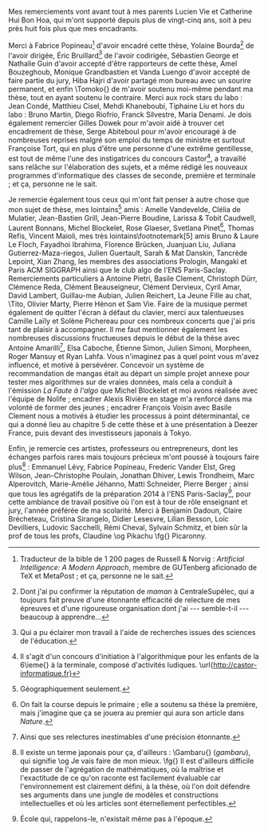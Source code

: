 Mes remerciements vont avant tout à mes parents Lucien Vie et Catherine Hui Bon Hoa, qui m'ont supporté depuis plus de vingt-cinq ans, soit à peu près huit fois plus que mes encadrants.

Merci à Fabrice Popineau[^6] d'avoir encadré cette thèse, Yolaine Bourda[^7] de l'avoir dirigée, Éric Bruillard[^8] de l'avoir codirigée, Sébastien George et Nathalie Guin d'avoir accepté d'être rapporteurs de cette thèse, Amel Bouzeghoub, Monique Grandbastien et Vanda Luengo d'avoir accepté de faire partie du jury, Hiba Hajri d'avoir partagé mon bureau avec un sourire permanent, et enfin \Tomoko{} de m'avoir soutenu moi-même pendant ma thèse, tout en ayant soutenu le contraire. Merci aux rock stars du labo : Jean Condé, Matthieu Cisel, Mehdi Khaneboubi, Tiphaine Liu et hors du labo : Bruno Martin, Diego Riofrío, Franck Silvestre, Maria Denami. Je dois également remercier Gilles Dowek pour m'avoir aidé à trouver cet encadrement de thèse, Serge Abiteboul pour m'avoir encouragé à de nombreuses reprises malgré son emploi du temps de ministre et surtout Françoise Tort, qui en plus d'être une personne d'une extrême gentillesse, est tout de même l'une des instigatrices du concours Castor[^1], a travaillé sans relâche sur l'élaboration des sujets, et a même rédigé les nouveaux programmes d'informatique des classes de seconde, première et terminale ; et ça, personne ne le sait.

 [^1]: Il s'agit d'un concours d'initiation à l'algorithmique pour les enfants de la 6\ieme{} à la terminale, composé d'activités ludiques. \url{http://castor-informatique.fr}

Je remercie également tous ceux qui m'ont fait penser à autre chose que mon sujet de thèse, mes lointains[^2] amis : Amelle Vandevelde, Clélia de Mulatier, Jean-Bastien Grill, Jean-Pierre Boudine, Larissa & Tobit Caudwell, Laurent Bonnans, Michel Blockelet, Rose Glaeser, Svetlana Pinet[^3], Thomas Refis, Vincent Maioli, mes très lointains\footnotemark[5] amis Bruno & Laure Le Floch, Fayadhoi Ibrahima, Florence Brücken, Juanjuan Liu, Juliana Gutierrez-Maza\-riegos, Julien Guertault, Sarah & Mat Danskin, Tancrède Lepoint, Xian Zhang, les membres des associations Prologin, Mangaki et Paris ACM SIGGRAPH ainsi que le club algo de l'ENS Paris-Saclay. Remerciements particuliers à Antoine Pietri, Basile Clement, Christoph Dürr, Clémence Reda, Clément Beauseigneur, Clément Dervieux, Cyril Amar, David Lambert, Guillau\-me Aubian, Julien Reichert, La Jeune Fille au chat, \Tito, Olivier Marty, Pierre Hénon et Sam Vie. Faire de la musique permet également de quitter l'écran à défaut du clavier, merci aux talentueuses Camille Laïly et Solène Pichereau pour ces nombreux concerts que j'ai pris tant de plaisir à accompagner. Il me faut mentionner également les nombreuses discussions fructueuses depuis le début de la thèse avec Antoine Amarilli[^4], Elsa Caboche, Étienne Simon, Julien Simoni, Morpheen, Roger Mansuy et Ryan Lahfa. Vous n'imaginez pas à quel point vous m'avez influencé, et motivé à persévérer. Concevoir un système de recommandation de mangas était au départ un simple projet annexe pour tester mes algorithmes sur de vraies données, mais cela a conduit à l'émission *La Faute à l'algo* que Michel Blockelet et moi avons réalisée avec l'équipe de Nolife ; encadrer Alexis Rivière en stage m'a renforcé dans ma volonté de former des jeunes ; encadrer François Voisin avec Basile Clement nous a motivés à étudier les processus à point déterminantal, ce qui a donné lieu au chapitre 5 de cette thèse et à une présentation à Deezer France, puis devant des investisseurs japonais à Tokyo.

 [^2]: Géographiquement seulement.

 [^3]: On fait la course depuis le primaire ; elle a soutenu sa thèse la première, mais j'imagine que ça se jouera au premier qui aura son article dans *Nature*.

 [^4]: Ainsi que ses relectures inestimables d'une précision étonnante.

Enfin, je remercie ces artistes, professeurs ou entrepreneurs, dont les échanges parfois rares mais toujours précieux m'ont poussé à toujours faire plus[^9] : Emmanuel Lévy, Fabrice Popineau, Frederic Vander Elst, Greg Wilson, Jean-Christophe Poulain, Jonathan Dhiver, Lewis Trondheim, Marc Alperovitch, Marie-Amélie Jéhanno, Matti Schneider, Pierre Berger ; ainsi que tous les agrégatifs de la préparation 2014 à l'ENS Paris-Saclay[^5], pour cette ambiance de travail positive où l'on est à tour de rôle enseignant et jury, l'année préférée de ma scolarité. Merci à Benjamin Dadoun, Claire Brécheteau, Cristina Sirangelo, Didier Lesesvre, Lilian Besson, Loïc Devilliers, Ludovic Sacchelli, Rémi Cheval, Sylvain Schmitz, et bien sûr la prof de tous les profs, Claudine \og Pikachu \fg{} Picaronny.

 [^5]: École qui, rappelons-le, n'existait même pas à l'époque.

 [^6]: Traducteur de la bible de 1 200 pages de Russell & Norvig : *Artificial Intelligence: A Modern Approach*, membre de GUTenberg aficionado de TeX et MetaPost ; et ça, personne ne le sait.

 [^7]: Dont j'ai pu confirmer la réputation de *maman* à CentraleSupélec, qui a toujours fait preuve d'une étonnante efficacité de relecture de mes épreuves et d'une rigoureuse organisation dont j'ai --- semble-t-il --- beaucoup à apprendre…

 [^8]: Qui a pu éclairer mon travail à l'aide de recherches issues des sciences de l'éducation.

 [^9]: Il existe un terme japonais pour ça, d'ailleurs : \Gambaru{} (*gambaru*), qui signifie \og Je vais faire de mon mieux. \fg{} Il est d'ailleurs difficile de passer de l'agrégation de mathématiques, où la maîtrise et l'exactitude de ce qu'on raconte est facilement évaluable car l'environnement est clairement défini, à la thèse, où l'on doit défendre ses arguments dans une jungle de modèles et constructions intellectuelles et où les articles sont éternellement perfectibles.
